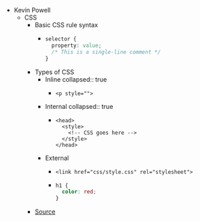 - Kevin Powell
	- CSS
		- Basic CSS rule syntax
			- ```css
			  selector {
			    property: value;
			    /* This is a single-line comment */
			  }
			  ```
		- Types of CSS
			- Inline
			  collapsed:: true
				- ```htmlmixed
				  <p style="">
				  ```
			- Internal
			  collapsed:: true
				- ```htmlmixed
				  <head>
				    <style>
				      <!-- CSS goes here -->
				    </style>
				  </head>
				  ```
			- External
				- ```htmlmixed
				  <link href="css/style.css" rel="stylesheet">
				  ```
				- ```css
				  h1 {
				    color: red;
				  }
				  ```
		- [Source](https://scrimba.com/html-css-crash-course-c02l)